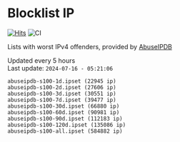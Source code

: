 # Blocklist IP

[![Hits](https://hits.seeyoufarm.com/api/count/incr/badge.svg?url=https%3A%2F%2Fgithub.com%2Fborestad%2Fblocklist-ip%2F&count_bg=%2379C83D&title_bg=%23555555&icon=&icon_color=%23E7E7E7&title=hits&edge_flat=false)](https://hits.seeyoufarm.com)  ![CI](https://img.shields.io/github/workflow/status/borestad/blocklist-ip/CI?style=flat-square)

Lists with worst IPv4 offenders, provided by [AbuseIPDB](https://www.abuseipdb.com/)

<!-- FOOTER-PLACEHOLDER -->
Updated every 5 hours<br>
Last update: `2024-07-16 - 05:21:06`
```
abuseipdb-s100-1d.ipset (22945 ip)
abuseipdb-s100-2d.ipset (27606 ip)
abuseipdb-s100-3d.ipset (30551 ip)
abuseipdb-s100-7d.ipset (39477 ip)
abuseipdb-s100-30d.ipset (66880 ip)
abuseipdb-s100-60d.ipset (90981 ip)
abuseipdb-s100-90d.ipset (112183 ip)
abuseipdb-s100-120d.ipset (135086 ip)
abuseipdb-s100-all.ipset (584882 ip)
```
